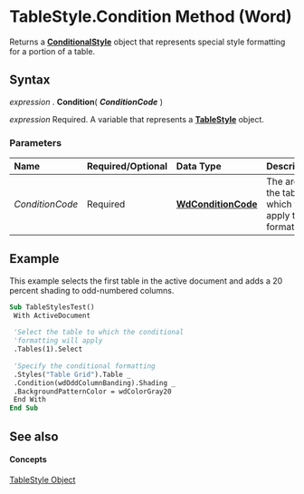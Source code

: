 
# TableStyle.Condition Method (Word)

Returns a  **[ConditionalStyle](2380494e-09e9-8494-a93c-8bbaf621aad1.md)** object that represents special style formatting for a portion of a table.


## Syntax

 _expression_ . **Condition**( **_ConditionCode_** )

 _expression_ Required. A variable that represents a **[TableStyle](4f1f4489-0ef7-dff0-8f2a-77f87937f3ad.md)** object.


### Parameters



|**Name**|**Required/Optional**|**Data Type**|**Description**|
|:-----|:-----|:-----|:-----|
| _ConditionCode_|Required| **[WdConditionCode](67a1b735-ad66-33a7-3e2c-cbdd708cb654.md)**|The area of the table to which to apply the formatting.|

## Example

This example selects the first table in the active document and adds a 20 percent shading to odd-numbered columns.


```vb
Sub TableStylesTest() 
 With ActiveDocument 
 
 'Select the table to which the conditional 
 'formatting will apply 
 .Tables(1).Select 
 
 'Specify the conditional formatting 
 .Styles("Table Grid").Table _ 
 .Condition(wdOddColumnBanding).Shading _ 
 .BackgroundPatternColor = wdColorGray20 
 End With 
End Sub
```


## See also


#### Concepts


[TableStyle Object](4f1f4489-0ef7-dff0-8f2a-77f87937f3ad.md)
